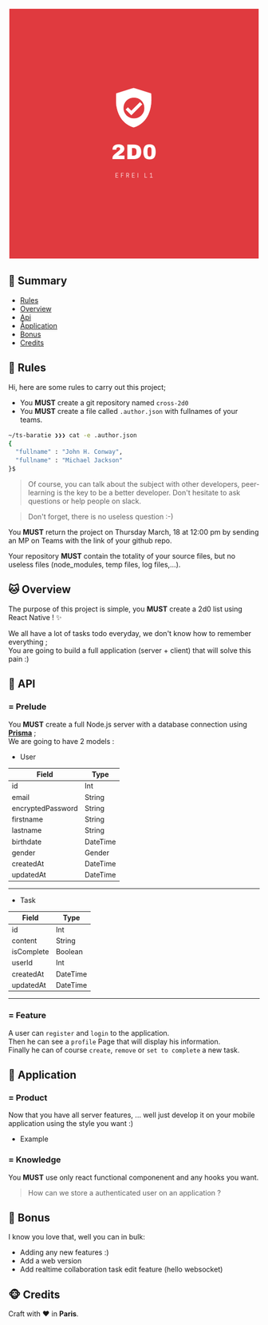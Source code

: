 <p align="center">
  <img alt="" src="./2d0.logo.png"">
</p>

## <a name='TOC'>🐼 Summary</a>

* [Rules](#rules)
* [Overview](#overview)
* [Api](#api)
* [Åpplication](#application)
* [Bonus](#bonus)
* [Credits](#credits)

## <a name='overview'>🦊 Rules</a>

Hi, here are some rules to carry out this project;

* You **MUST** create a git repository named `cross-2d0`
* You **MUST** create a file called `.author.json` with fullnames of your teams.

```sh
~/ts-baratie ❯❯❯ cat -e .author.json
{
  "fullname" : "John H. Conway",
  "fullname" : "Michael Jackson"
}$
```

> Of course, you can talk about the subject with other developers, peer-learning is
> the key to be a better developer. Don't hesitate to ask questions or help people on slack.

> Don't forget, there is no useless question :-)

You **MUST** return the project on Thursday March, 18 at 12:00 pm by sending an MP on Teams with the link of your github repo.<br />

Your repository **MUST** contain the totality of your source files, but no useless files (node_modules, temp files, log files,...).

## <a name='overview'>🐱 Overview</a>

The purpose of this project is simple, you **MUST** create a 2d0 list using React Native ! ✨<br />

We all have a lot of tasks todo everyday, we don't know how to remember everything ;<br />
You are going to build a full application (server + client) that will solve this pain :)

## <a name='api'>🐨 API</a>

### = Prelude

You **MUST** create a full Node.js server with a database connection using [**Prisma**](https://www.prisma.io) ;<br />
We are going to have 2 models : 

- User

| Field | Type |
|-------|------|
| id | Int| 
| email | String |
| encryptedPassword  | String |
| firstname | String |
| lastname  | String |
| birthdate | DateTime |
| gender | Gender|
| createdAt | DateTime |
| updatedAt | DateTime |
------------------

- Task

| Field | Type |
|-------|------|
| id | Int| 
| content | String |
| isComplete | Boolean |
| userId | Int |
| createdAt | DateTime |
| updatedAt | DateTime |
------------------

### = Feature

A user can `register` and `login` to the application.<br />
Then he can see a `profile` Page that will display his information.<br />
Finally he can of course `create`, `remove` or `set to complete` a new task.

## <a name='application'>🦁 Application</a>

### = Product

Now that you have all server features, ... well just develop it on your mobile application using the style you want :)

- Example

[](./sample.gif)

### = Knowledge

You **MUST** use only react functional componenent and any hooks you want.

> How can we store a authenticated user on an application ?

## <a name='bonus'>🦄 Bonus</a>

I know you love that, well you can in bulk:

* Adding any new features :)
* Add a web version
* Add realtime collaboration task edit feature (hello websocket)

## <a name='credits'>🐵 Credits</a>

Craft with :heart: in **Paris**.
